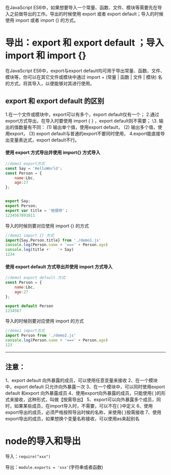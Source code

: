 在JavaScript ES6中，如果想要导入一个常量、函数、文件、模块等需要先在导入之前做导出的工作。导出的时候使用 export 或者 export default；导入的时候使用 import 或者 import {} 的方式。

# 导出：export 和 export default ；导入 import 和 import {}

在JavaScript ES6中，export与export default均可用于导出常量、函数、文件、模块等，你可以在其它文件或模块中通过 import + (常量 | 函数 | 文件 | 模块) 名的方式，将其导入，以便能够对其进行使用。

## export 和 export default 的区别

1.在一个文件或模块中，export可以有多个，export default仅有一个；
2.通过export方式导出，在导入时要使用 import { } ，export default则不需要；
\3. 输出的值数量有不同：
(1) 输出单个值，使用export default，
(2) 输出多个值，使用export，
(3) export default与普通的export不要同时使用，
4.export能直接导出变量表达式，export default不行。

#### 使用 export 方式导出并使用 import{} 方式导入

```javascript
//demo1 export方式
const Say = 'HelloWorld';
const Person = {
	name:Lbc,
	age:27
};


export Say;
export Person;
export var title = '他很帅'；
1234567891011
```

导入的时候则要对应使用 import {} 的方式

```javascript
//demo1 import {} 方式
import{Say,Person,title} from './demo1.js'
console.log(Person.name + '===' + Person.age)
console.log(title +'   '+ Say)
1234
```

#### 使用 export default 方式导出并使用 import 方式导入

```javascript
//demo1 export default 方式
const Person = {
	name:Lbc,
	age:27
};

export default Person
1234567
```

导入的时候则要对应使用 import 的方式

```javascript
//demo1 import方式
import Person from './demo2.js'
console.log(Person.name + '===' + Person.age)
123
```

------

## 注意：

1、export default 向外暴露的成员，可以使用任意变量来接收
2、在一个模块中，export default 只允许向外暴露一次
3、在一个模块中，可以同时使用export default 和export 向外暴露成员
4、使用export向外暴露的成员，只能使用{ }的形式来接收，这种形式，叫做【按需导出】
5、export可以向外暴露多个成员，同时，如果某些成员，在import导入时，不需要，可以不在{ }中定义
6、使用export导出的成员，必须严格按照导出时候的名称，来使用{ }按需接收
7、使用export导出的成员，如果想换个变量名称接收，可以使用as来起别名

# node的导入和导出

导入：`require("xxx")`

导出：`module.exports = 'xxx'`(字符串或者函数)